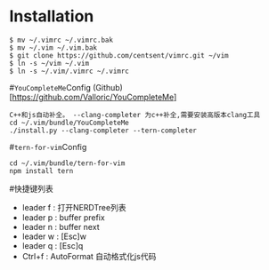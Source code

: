 # Installation

```
$ mv ~/.vimrc ~/.vimrc.bak
$ mv ~/.vim ~/.vim.bak
$ git clone https://github.com/centsent/vimrc.git ~/vim
$ ln -s ~/vim ~/.vim
$ ln -s ~/.vim/.vimrc ~/.vimrc
```

#`YouCompleteMe`Config
 (Github)[https://github.com/Valloric/YouCompleteMe]
```
C++和js自动补全。 --clang-completer 为c++补全,需要安装高版本clang工具
cd ~/.vim/bundle/YouCompleteMe
./install.py --clang-completer --tern-completer
```

#`tern-for-vim`Config
```
cd ~/.vim/bundle/tern-for-vim
npm install tern
```


#快捷键列表
* leader f : 打开NERDTree列表
* leader p : buffer prefix
* leader n : buffer next
* leader w : [Esc]w<CR>
* leader q : [Esc]q<CR>
* Ctrl+f   : AutoFormat 自动格式化js代码

